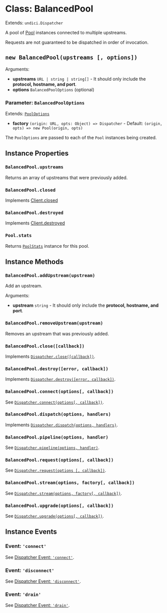 # Class: BalancedPool

Extends: `undici.Dispatcher`

A pool of [Pool](/docs/docs/api/Pool.md) instances connected to multiple upstreams.

Requests are not guaranteed to be dispatched in order of invocation.

## `new BalancedPool(upstreams [, options])`

Arguments:

* **upstreams** `URL | string | string[]` - It should only include the **protocol, hostname, and port**.
* **options** `BalancedPoolOptions` (optional)

### Parameter: `BalancedPoolOptions`

Extends: [`PoolOptions`](/docs/docs/api/Pool.md#parameter-pooloptions)

* **factory** `(origin: URL, opts: Object) => Dispatcher` - Default: `(origin, opts) => new Pool(origin, opts)`

The `PoolOptions` are passed to each of the `Pool` instances being created.
## Instance Properties

### `BalancedPool.upstreams`

Returns an array of upstreams that were previously added.

### `BalancedPool.closed`

Implements [Client.closed](/docs/docs/api/Client.md#clientclosed)

### `BalancedPool.destroyed`

Implements [Client.destroyed](/docs/docs/api/Client.md#clientdestroyed)

### `Pool.stats`

Returns [`PoolStats`](/docs/docs/api/PoolStats.md) instance for this pool.

## Instance Methods

### `BalancedPool.addUpstream(upstream)`

Add an upstream.

Arguments:

* **upstream** `string` - It should only include the **protocol, hostname, and port**.

### `BalancedPool.removeUpstream(upstream)`

Removes an upstream that was previously added.

### `BalancedPool.close([callback])`

Implements [`Dispatcher.close([callback])`](/docs/docs/api/Dispatcher.md#dispatcherclosecallback-promise).

### `BalancedPool.destroy([error, callback])`

Implements [`Dispatcher.destroy([error, callback])`](/docs/docs/api/Dispatcher.md#dispatcherdestroyerror-callback-promise).

### `BalancedPool.connect(options[, callback])`

See [`Dispatcher.connect(options[, callback])`](/docs/docs/api/Dispatcher.md#dispatcherconnectoptions-callback).

### `BalancedPool.dispatch(options, handlers)`

Implements [`Dispatcher.dispatch(options, handlers)`](/docs/docs/api/Dispatcher.md#dispatcherdispatchoptions-handler).

### `BalancedPool.pipeline(options, handler)`

See [`Dispatcher.pipeline(options, handler)`](/docs/docs/api/Dispatcher.md#dispatcherpipelineoptions-handler).

### `BalancedPool.request(options[, callback])`

See [`Dispatcher.request(options [, callback])`](/docs/docs/api/Dispatcher.md#dispatcherrequestoptions-callback).

### `BalancedPool.stream(options, factory[, callback])`

See [`Dispatcher.stream(options, factory[, callback])`](/docs/docs/api/Dispatcher.md#dispatcherstreamoptions-factory-callback).

### `BalancedPool.upgrade(options[, callback])`

See [`Dispatcher.upgrade(options[, callback])`](/docs/docs/api/Dispatcher.md#dispatcherupgradeoptions-callback).

## Instance Events

### Event: `'connect'`

See [Dispatcher Event: `'connect'`](/docs/docs/api/Dispatcher.md#event-connect).

### Event: `'disconnect'`

See [Dispatcher Event: `'disconnect'`](/docs/docs/api/Dispatcher.md#event-disconnect).

### Event: `'drain'`

See [Dispatcher Event: `'drain'`](/docs/docs/api/Dispatcher.md#event-drain).
